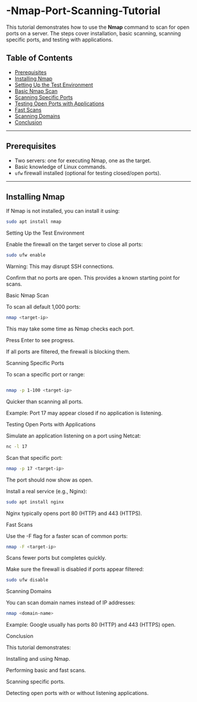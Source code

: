 # -Nmap-Port-Scanning-Tutorial
This tutorial demonstrates how to use the **Nmap** command to scan for open ports on a server. The steps cover installation, basic scanning, scanning specific ports, and testing with applications.

## Table of Contents
- [Prerequisites](#prerequisites)
- [Installing Nmap](#installing-nmap)
- [Setting Up the Test Environment](#setting-up-the-test-environment)
- [Basic Nmap Scan](#basic-nmap-scan)
- [Scanning Specific Ports](#scanning-specific-ports)
- [Testing Open Ports with Applications](#testing-open-ports-with-applications)
- [Fast Scans](#fast-scans)
- [Scanning Domains](#scanning-domains)
- [Conclusion](#conclusion)

---

## Prerequisites
- Two servers: one for executing Nmap, one as the target.
- Basic knowledge of Linux commands.
- `ufw` firewall installed (optional for testing closed/open ports).

---

## Installing Nmap
If Nmap is not installed, you can install it using:

```bash
sudo apt install nmap
```


Setting Up the Test Environment

Enable the firewall on the target server to close all ports:
``` bash
sudo ufw enable
```



Warning: This may disrupt SSH connections.

Confirm that no ports are open. This provides a known starting point for scans.

Basic Nmap Scan

To scan all default 1,000 ports:
```bash
nmap <target-ip>
```


This may take some time as Nmap checks each port.

Press Enter to see progress.

If all ports are filtered, the firewall is blocking them.

Scanning Specific Ports

To scan a specific port or range:
```bash

nmap -p 1-100 <target-ip>
```

Quicker than scanning all ports.

Example: Port 17 may appear closed if no application is listening.

Testing Open Ports with Applications

Simulate an application listening on a port using Netcat:
```bash
nc -l 17
```


Scan that specific port:
```bash
nmap -p 17 <target-ip>
```

The port should now show as open.

Install a real service (e.g., Nginx):
```bash
sudo apt install nginx
```

Nginx typically opens port 80 (HTTP) and 443 (HTTPS).

Fast Scans

Use the -F flag for a faster scan of common ports:
```bash
nmap -F <target-ip>
```

Scans fewer ports but completes quickly.

Make sure the firewall is disabled if ports appear filtered:
```bash
sudo ufw disable
```
Scanning Domains

You can scan domain names instead of IP addresses:
```bash
nmap <domain-name>
```
Example: Google usually has ports 80 (HTTP) and 443 (HTTPS) open.

Conclusion

This tutorial demonstrates:

Installing and using Nmap.

Performing basic and fast scans.

Scanning specific ports.

Detecting open ports with or without listening applications.
